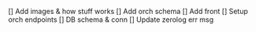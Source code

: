[] Add images & how stuff works
[] Add orch schema
[] Add front
[] Setup orch endpoints
[] DB schema & conn
[] Update zerolog err msg
